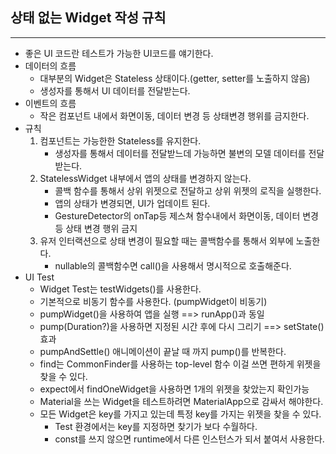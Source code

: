 ## 상태 없는 Widget 작성 규칙
---
- 좋은 UI 코드란 테스트가 가능한 UI코드를 얘기한다.
- 데이터의 흐름
	- 대부분의 Widget은 Stateless 상태이다.(getter, setter를 노출하지 않음)
	- 생성자를 통해서 UI 데이터를 전달받는다.
- 이벤트의 흐름
	- 작은 컴포넌트 내에서 화면이동, 데이터 변경 등 상태변경 행위를 금지한다.
- 규칙
	1. 컴포넌트는 가능한한 Stateless를 유지한다.
		- 생성자를 통해서 데이터를 전달받느데 가능하면 불변의 모델 데이터를 전달 받는다.
	2. StatelessWidget 내부에서 앱의 상태를 변경하지 않는다.
		- 콜백 함수를 통해서 상위 위젯으로 전달하고 상위 위젯의 로직을 실행한다.
		- 앱의 상태가 변경되면, UI가 업데이트 된다.
		- GestureDetector의 onTap등 제스쳐 함수내에서 화면이동, 데이터 변경 등 상태 변경 행위 금지
	3. 유저 인터랙션으로 상태 변경이 필요할 때는 콜백함수를 통해서 외부에 노출한다.
		- nullable의 콜백함수면 call()을 사용해서 명시적으로 호출해준다.
- UI Test
	- Widget Test는 testWidgets()를 사용한다.
	- 기본적으로 비동기 함수를 사용한다. (pumpWidget이 비동기)
	- pumpWidget()을 사용하여 앱을 실행 ==> runApp()과 동일
	- pump(Duration?)을 사용하면 지정된 시간 후에 다시 그리기 ==> setState() 효과
	- pumpAndSettle() 애니메이션이 끝날 때 까지 pump()를 반복한다.
	- find는 CommonFinder를 사용하는 top-level 함수 이걸 쓰면 편하게 위젯을 찾을 수 있다.
	- expect에서 findOneWidget을 사용하면 1개의 위젯을 찾았는지 확인가능
	- Material을 쓰는 Widget을 테스트하려면 MaterialApp으로 감싸서 해야한다.
	- 모든 Widget은 key를 가지고 있는데 특정 key를 가지는 위젯을 찾을 수 있다.
		- Test 환경에서는 key를 지정하면 찾기가 보다 수월하다.
		- const를 쓰지 않으면 runtime에서 다른 인스턴스가 되서 붙여서 사용한다.